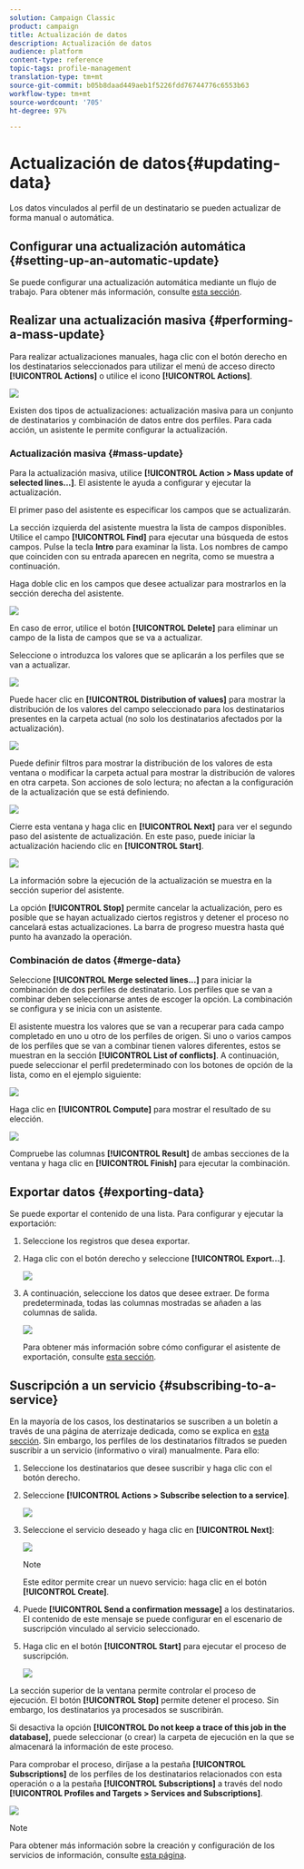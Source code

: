 ```yaml
---
solution: Campaign Classic
product: campaign
title: Actualización de datos
description: Actualización de datos
audience: platform
content-type: reference
topic-tags: profile-management
translation-type: tm+mt
source-git-commit: b05b8daad449aeb1f5226fdd76744776c6553b63
workflow-type: tm+mt
source-wordcount: '705'
ht-degree: 97%

---
```



# Actualización de datos{#updating-data}

Los datos vinculados al perfil de un destinatario se pueden actualizar de forma manual o automática.

## Configurar una actualización automática {#setting-up-an-automatic-update}

Se puede configurar una actualización automática mediante un flujo de trabajo. Para obtener más información, consulte [esta sección](../../workflow/using/update-data.md).

## Realizar una actualización masiva {#performing-a-mass-update}

Para realizar actualizaciones manuales, haga clic con el botón derecho en los destinatarios seleccionados para utilizar el menú de acceso directo **[!UICONTROL Actions]** o utilice el icono **[!UICONTROL Actions]**.

![](assets/s_ncs_user_action_icon.png)

Existen dos tipos de actualizaciones: actualización masiva para un conjunto de destinatarios y combinación de datos entre dos perfiles. Para cada acción, un asistente le permite configurar la actualización.

### Actualización masiva {#mass-update}

Para la actualización masiva, utilice **[!UICONTROL Action > Mass update of selected lines...]**. El asistente le ayuda a configurar y ejecutar la actualización.

El primer paso del asistente es especificar los campos que se actualizarán.

La sección izquierda del asistente muestra la lista de campos disponibles. Utilice el campo **[!UICONTROL Find]** para ejecutar una búsqueda de estos campos. Pulse la tecla **Intro** para examinar la lista. Los nombres de campo que coinciden con su entrada aparecen en negrita, como se muestra a continuación.

Haga doble clic en los campos que desee actualizar para mostrarlos en la sección derecha del asistente.

![](assets/s_ncs_user_update_wizard01_1.png)

En caso de error, utilice el botón **[!UICONTROL Delete]** para eliminar un campo de la lista de campos que se va a actualizar.

Seleccione o introduzca los valores que se aplicarán a los perfiles que se van a actualizar.

![](assets/s_ncs_user_update_wizard01_12.png)

Puede hacer clic en **[!UICONTROL Distribution of values]** para mostrar la distribución de los valores del campo seleccionado para los destinatarios presentes en la carpeta actual (no solo los destinatarios afectados por la actualización).

![](assets/s_ncs_user_update_wizard01_2.png)

Puede definir filtros para mostrar la distribución de los valores de esta ventana o modificar la carpeta actual para mostrar la distribución de valores en otra carpeta. Son acciones de solo lectura; no afectan a la configuración de la actualización que se está definiendo.

![](assets/s_ncs_user_update_wizard01_3.png)

Cierre esta ventana y haga clic en **[!UICONTROL Next]** para ver el segundo paso del asistente de actualización. En este paso, puede iniciar la actualización haciendo clic en **[!UICONTROL Start]**.

![](assets/s_ncs_user_update_wizard01_4.png)

La información sobre la ejecución de la actualización se muestra en la sección superior del asistente.

La opción **[!UICONTROL Stop]** permite cancelar la actualización, pero es posible que se hayan actualizado ciertos registros y detener el proceso no cancelará estas actualizaciones. La barra de progreso muestra hasta qué punto ha avanzado la operación.

### Combinación de datos {#merge-data}

Seleccione **[!UICONTROL Merge selected lines...]** para iniciar la combinación de dos perfiles de destinatario. Los perfiles que se van a combinar deben seleccionarse antes de escoger la opción. La combinación se configura y se inicia con un asistente.

El asistente muestra los valores que se van a recuperar para cada campo completado en uno u otro de los perfiles de origen. Si uno o varios campos de los perfiles que se van a combinar tienen valores diferentes, estos se muestran en la sección **[!UICONTROL List of conflicts]**. A continuación, puede seleccionar el perfil predeterminado con los botones de opción de la lista, como en el ejemplo siguiente:

![](assets/s_ncs_user_merge_wizard01_1.png)

Haga clic en **[!UICONTROL Compute]** para mostrar el resultado de su elección.

![](assets/s_ncs_user_merge_wizard01_2.png)

Compruebe las columnas **[!UICONTROL Result]** de ambas secciones de la ventana y haga clic en **[!UICONTROL Finish]** para ejecutar la combinación.

## Exportar datos {#exporting-data}

Se puede exportar el contenido de una lista. Para configurar y ejecutar la exportación:

1. Seleccione los registros que desea exportar.
1. Haga clic con el botón derecho y seleccione **[!UICONTROL Export...]**.

   ![](assets/s_ncs_user_export_list.png)

1. A continuación, seleccione los datos que desee extraer. De forma predeterminada, todas las columnas mostradas se añaden a las columnas de salida.

   ![](assets/s_ncs_user_export_list_start.png)

   Para obtener más información sobre cómo configurar el asistente de exportación, consulte [esta sección](../../platform/using/executing-export-jobs.md).

## Suscripción a un servicio {#subscribing-to-a-service}

En la mayoría de los casos, los destinatarios se suscriben a un boletín a través de una página de aterrizaje dedicada, como se explica en [esta sección](../../delivery/using/managing-subscriptions.md). Sin embargo, los perfiles de los destinatarios filtrados se pueden suscribir a un servicio (informativo o viral) manualmente. Para ello:

1. Seleccione los destinatarios que desee suscribir y haga clic con el botón derecho.
1. Seleccione **[!UICONTROL Actions > Subscribe selection to a service]**.

   ![](assets/s_ncs_user_selection_subscribe_service.png)

1. Seleccione el servicio deseado y haga clic en **[!UICONTROL Next]**:

   ![](assets/s_ncs_user_selection_subscribe_service_2.png)

   >[!NOTE]
   >
   >Este editor permite crear un nuevo servicio: haga clic en el botón **[!UICONTROL Create]**.

1. Puede **[!UICONTROL Send a confirmation message]** a los destinatarios. El contenido de este mensaje se puede configurar en el escenario de suscripción vinculado al servicio seleccionado.
1. Haga clic en el botón **[!UICONTROL Start]** para ejecutar el proceso de suscripción.

   ![](assets/s_ncs_user_selection_subscribe_service_3.png)

La sección superior de la ventana permite controlar el proceso de ejecución. El botón **[!UICONTROL Stop]** permite detener el proceso. Sin embargo, los destinatarios ya procesados se suscribirán.

Si desactiva la opción **[!UICONTROL Do not keep a trace of this job in the database]**, puede seleccionar (o crear) la carpeta de ejecución en la que se almacenará la información de este proceso.

Para comprobar el proceso, diríjase a la pestaña **[!UICONTROL Subscriptions]** de los perfiles de los destinatarios relacionados con esta operación o a la pestaña **[!UICONTROL Subscriptions]** a través del nodo **[!UICONTROL Profiles and Targets > Services and Subscriptions]**.

![](assets/s_ncs_user_selection_subscribe_service_4.png)

>[!NOTE]
>
>Para obtener más información sobre la creación y configuración de los servicios de información, consulte [esta página](../../delivery/using/managing-subscriptions.md).

